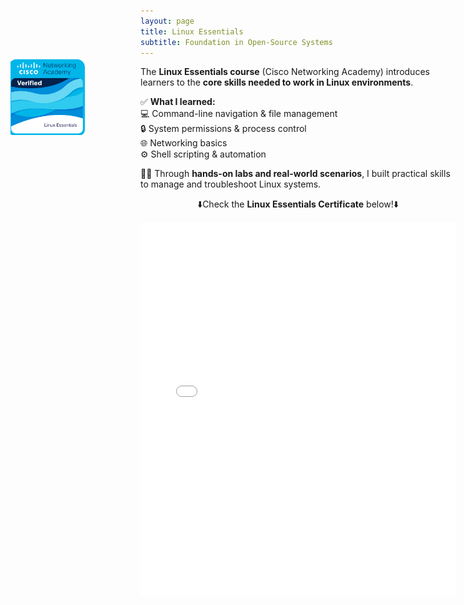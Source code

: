 ```yaml
---
layout: page
title: Linux Essentials
subtitle: Foundation in Open-Source Systems
---
```

<!-- Floating Badge -->
<div style="position: fixed; top: 150px; left: 20px; z-index: 1000;">
    <a href="https://www.credly.com/badges/089124d4-f559-41a1-ad10-9818b31ddd04/email" target="_blank">
        <img src="/assets/img/LinuxEssentialsBadge.png" alt="Linux Badge Displayed" width="120">
    </a>
</div>

The **Linux Essentials course** (Cisco Networking Academy) introduces learners to the **core skills needed to work in Linux environments**.  

✅ **What I learned:**  
 💻 Command-line navigation & file management  
 🔒 System permissions & process control  
 🌐 Networking basics  
 ⚙️ Shell scripting & automation  

🧑‍💻 Through **hands-on labs and real-world scenarios**, I built practical skills to manage and troubleshoot Linux systems.  
 
<p style="text-align: center;">⬇️Check the <strong>Linux Essentials Certificate</strong> below!⬇️</p>

<div style="text-align: center;">
    <embed src="/assets/img/Linux_Essentials_certificate.pdf" type="application/pdf" width="100%" height="600px" />
</div>


<!--
<div style="text-align: right;">
    <a href="https://www.credly.com/badges/089124d4-f559-41a1-ad10-9818b31ddd04/email" target="_blank">
        <img src="/assets/img/LinuxEssentialsBadge.png" alt="Linux Badge Displayed" width="150">
    </a>
</div>
The **NetCad Linux Essentials course** within Cisco NetCad introduces learners to the fundamentals of the Linux operating system, focusing on command-line navigation, file management, and essential system tasks. It covers key concepts such as permissions, process control, networking basics, and shell scripting. Through hands-on labs and real-world scenarios, students gain practical experience working in a Linux environment. This course builds a strong foundation for further studies in system administration, cybersecurity, and open-source technologies.

<p style="text-align: center;">⬇️Check the <strong>Linux Essentials Certificate</strong> below!⬇️</p>
<div style="text-align: center;">
    <embed src="/assets/img/Linux_Essentials_certificate.pdf" type="application/pdf" width="100%" height="600px" />
</div>
-->



